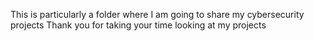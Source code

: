 This is particularly a folder where I am going to share my cybersecurity projects
Thank you for taking your time looking at my projects
